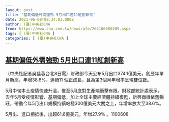 ```yaml
---
layout: post
title: "基期偏低外需強勁 5月出口連11紅創新高"
date: 2021-06-08T08:34:03.000Z
author: (臺)中央社CNA
from: https://www.cna.com.tw/news/afe/202106080209.aspx
tags: [ (臺)中央社CNA ]
categories: [ (臺)中央社CNA ]
---
```

<!--1623141243000-->
[基期偏低外需強勁 5月出口連11紅創新高](https://www.cna.com.tw/news/afe/202106080209.aspx)
------

<div>
<div></div><div class="paragraph"><p>（中央社記者吳佳蓉台北8日電）財政部今天公布5月出口374.1億美元，創歷年單月新高，年增38.6%，連續11 個正成長，且為第3個月年增率呈現雙位數。</p><p>5月中旬本土疫情快速升溫，惟至5月底對生產端衝擊有限。財政部統計處表示，去年5月受疫情影響、基期偏低，加上全球主要經濟體持續復甦，新興商機依舊暢旺，帶動今年5月出口規模持續站穩300億美元大關之上，年增率放大至38.6%。</p><p>5月出、進口相抵後，出超61.6億美元，年增27.9% 。1100608</p></div>
</div>
